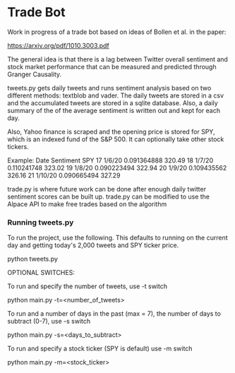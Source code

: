 # Trade Bot

Work in progress of a trade bot based on ideas of Bollen et al. in the paper:

https://arxiv.org/pdf/1010.3003.pdf

The general idea is that there is a lag between Twitter overall sentiment and stock market performance that can be measured and predicted through Granger Causality.

tweets.py gets daily tweets and runs sentiment analysis based on two different methods: textblob and vader. The daily tweets are stored in a csv and the accumulated tweets are stored in a sqlite database. Also, a daily summary of the of the average sentiment is written out and kept for each day.

Also, Yahoo finance is scraped and the opening price is stored for SPY, which is an indexed fund of the S&P 500. It can optionally take other stock tickers.

Example:
      Date    Sentiment   SPY
17	1/6/20	0.091364888	320.49
18	1/7/20	0.110241748	323.02
19	1/8/20	0.090223494	322.94
20	1/9/20	0.109435562	326.16
21	1/10/20	0.090665494	327.29

trade.py is where future work can be done after enough daily twitter sentiment scores can be built up. trade.py can be modified to use the Alpace API to make free trades based on the algorithm

### Running tweets.py

To run the project, use the following. This defaults to running on the current day and getting today's
2,000 tweets and SPY ticker price.

python tweets.py

OPTIONAL SWITCHES:

To run and specify the number of tweets, use -t switch

python main.py -t=<number_of_tweets>

To run and a number of days in the past (max = 7), the number of days to subtract (0-7), use -s switch

python main.py -s=<days_to_subtract>

To run and specify a stock ticker (SPY is default) use -m switch

python main.py -m=<stock_ticker>
